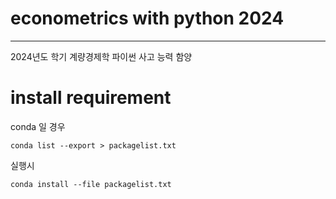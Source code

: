 # econometrics with python 2024 

---

2024년도 학기 계량경제학 파이썬 사고 능력 함양



# install requirement
conda 일 경우 


```shell
conda list --export > packagelist.txt
```
실행시 
```shell
conda install --file packagelist.txt
```